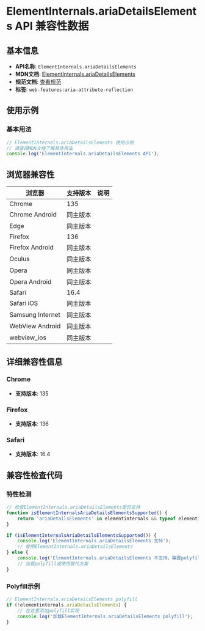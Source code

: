 # ElementInternals.ariaDetailsElements API 兼容性数据

## 基本信息

- **API名称**: `ElementInternals.ariaDetailsElements`
- **MDN文档**: [ElementInternals.ariaDetailsElements](https://developer.mozilla.org/docs/Web/API/ElementInternals/ariaDetailsElements)
- **规范文档**: [查看规范](https://w3c.github.io/aria/#dom-ariamixin-ariadetailselements)
- **标签**: `web-features:aria-attribute-reflection`

## 使用示例

### 基本用法

```javascript
// ElementInternals.ariaDetailsElements 使用示例
// 请查阅MDN文档了解具体用法
console.log('ElementInternals.ariaDetailsElements API');
```

## 浏览器兼容性

| 浏览器 | 支持版本 | 说明 |
|--------|----------|------|
| Chrome | 135 |  |
| Chrome Android | 同主版本 |  |
| Edge | 同主版本 |  |
| Firefox | 136 |  |
| Firefox Android | 同主版本 |  |
| Oculus | 同主版本 |  |
| Opera | 同主版本 |  |
| Opera Android | 同主版本 |  |
| Safari | 16.4 |  |
| Safari iOS | 同主版本 |  |
| Samsung Internet | 同主版本 |  |
| WebView Android | 同主版本 |  |
| webview_ios | 同主版本 |  |

## 详细兼容性信息

### Chrome

- **支持版本**: 135

### Firefox

- **支持版本**: 136

### Safari

- **支持版本**: 16.4

## 兼容性检查代码

### 特性检测

```javascript
// 检查ElementInternals.ariaDetailsElements是否支持
function isElementInternalsAriaDetailsElementsSupported() {
    return 'ariaDetailsElements' in elementinternals && typeof elementinternals.ariaDetailsElements === 'function';
}

if (isElementInternalsAriaDetailsElementsSupported()) {
    console.log('ElementInternals.ariaDetailsElements 支持');
    // 使用ElementInternals.ariaDetailsElements
} else {
    console.log('ElementInternals.ariaDetailsElements 不支持，需要polyfill');
    // 加载polyfill或使用替代方案
}
```

### Polyfill示例

```javascript
// ElementInternals.ariaDetailsElements polyfill
if (!elementinternals.ariaDetailsElements) {
    // 在这里添加polyfill实现
    console.log('加载ElementInternals.ariaDetailsElements polyfill');
}
```

